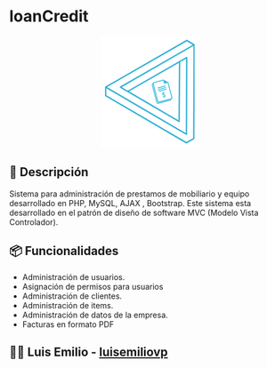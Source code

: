 # loanCredit

<div align="center">
  <img src="./views/assets/img/Logo.png" alt="logo" />
</div>

## 📑 Descripción

Sistema para administración de prestamos de mobiliario y equipo desarrollado en PHP, MySQL, AJAX , Bootstrap. Este sistema esta desarrollado en el patrón de diseño de software MVC (Modelo Vista Controlador).

## 📦 Funcionalidades

- Administración de usuarios.
- Asignación de permisos para usuarios
- Administración de clientes.
- Administración de items.
- Administración de datos de la empresa.
- Facturas en formato PDF

## 👨‍💻 Luis Emilio - [luisemiliovp](https://github.com/LuisEmilioVP)
